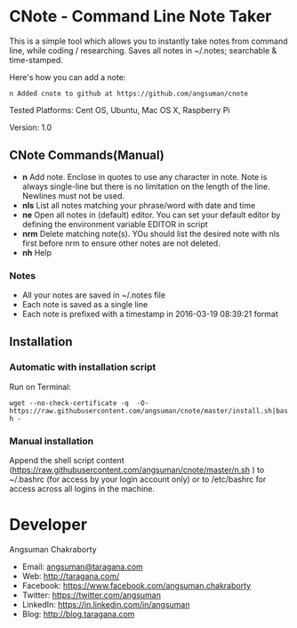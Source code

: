 # CNote - Command Line Note Taker
This is a simple tool which allows you to instantly take notes from command line, while coding / researching. Saves all notes in ~/.notes; searchable & time-stamped.

Here's how you can add a note:

`n Added cnote to github at https://github.com/angsuman/cnote`

Tested Platforms: Cent OS, Ubuntu, Mac OS X, Raspberry Pi

Version: 1.0

## CNote Commands(Manual)
- **n** Add note. Enclose in quotes to use any character in note. Note is always single-line but there is no limitation on the length of the line. Newlines must not be used.
- **nls** List all notes matching your phrase/word with date and time
- **ne** Open all notes in (default) editor. You can set your default editor by defining the environment variable EDITOR in script
- **nrm** Delete matching note(s). YOu should list the desired note with nls first before nrm to ensure other notes are not deleted.
- **nh** Help

### Notes
- All your notes are saved in ~/.notes file
- Each note is saved as a single line
- Each note is prefixed with a timestamp in 2016-03-19 08:39:21 format

## Installation
### Automatic with installation script
Run on Terminal:

`wget --no-check-certificate -q  -O- https://raw.githubusercontent.com/angsuman/cnote/master/install.sh|bash -`

### Manual installation
Append the shell script content (https://raw.githubusercontent.com/angsuman/cnote/master/n.sh ) to ~/.bashrc (for access by your login account only) or to /etc/bashrc for access across all logins in the machine.

# Developer
Angsuman Chakraborty
- Email: angsuman@taragana.com
- Web:      http://taragana.com/
- Facebook: https://www.facebook.com/angsuman.chakraborty
- Twitter:  https://twitter.com/angsuman
- LinkedIn: https://in.linkedin.com/in/angsuman
- Blog:     http://blog.taragana.com
